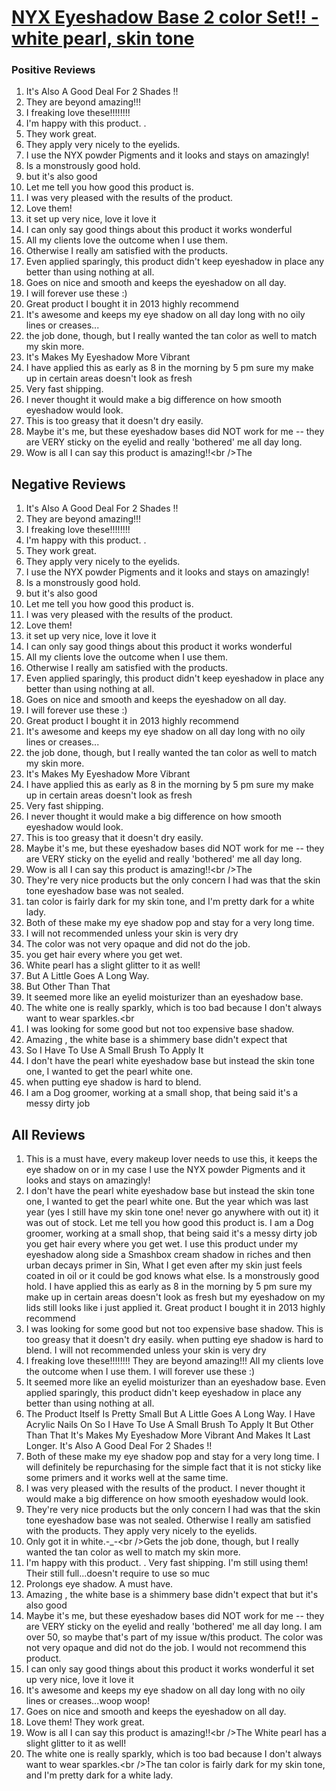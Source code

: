 # [NYX Eyeshadow Base 2 color Set!! - white pearl, skin tone](https://products.checkmycream.com/products/NYX-Eyeshadow-Base-2-color-Set!!-white-pearl-skin-tone.html)

### Positive Reviews

<ol>
      <li>It&#x27;s Also A Good Deal For 2 Shades !!</li>
      <li>They are beyond amazing!!!</li>
      <li>I freaking love these!!!!!!!!</li>
      <li>I&#x27;m happy with this product. .</li>
      <li>They work great.</li>
      <li>They apply very nicely to the eyelids.</li>
      <li>I use the NYX powder Pigments and it looks and stays on amazingly!</li>
      <li>Is a monstrously good hold.</li>
      <li>but it&#x27;s also good</li>
      <li>Let me tell you how good this product is.</li>
      <li>I was very pleased with the results of the product.  </li>
      <li>Love them!  </li>
      <li>it set up very nice, love it love it</li>
      <li>I can only say good things about this product it works wonderful</li>
      <li>All my clients love the outcome when I use them.</li>
      <li>Otherwise I really am satisfied with the products.</li>
      <li>Even applied sparingly, this product didn&#x27;t keep eyeshadow in place any better than using nothing at all.</li>
      <li>Goes on nice and smooth and keeps the eyeshadow on all day.</li>
      <li>I will forever use these :)</li>
      <li>Great product I bought it in 2013 highly recommend</li>
      <li>It&#x27;s awesome and keeps my eye shadow on all day long with no oily lines or creases...</li>
      <li>the job done, though, but I really wanted the tan color as well to match my skin more.</li>
      <li>It&#x27;s Makes My Eyeshadow More Vibrant</li>
      <li>I have applied this as early as 8 in the morning by 5 pm sure my make up in certain areas doesn&#x27;t look as fresh</li>
      <li>Very fast shipping.  </li>
      <li>I never thought it would make a big difference on how smooth eyeshadow would look.</li>
      <li>This is too greasy that it doesn&#x27;t dry easily.</li>
      <li>Maybe it&#x27;s me, but these eyeshadow bases did NOT work for me -- they are VERY sticky on the eyelid and really &#x27;bothered&#x27; me all day long.  </li>
      <li>Wow is all I can say this product is amazing!!&lt;br /&gt;The</li>
</ol>


<h2>Negative Reviews</h2>
<ol>
<li> It&#x27;s Also A Good Deal For 2 Shades !!</li>
<li> They are beyond amazing!!!</li>
<li> I freaking love these!!!!!!!!</li>
<li> I&#x27;m happy with this product. .</li>
<li> They work great.</li>
<li> They apply very nicely to the eyelids.</li>
<li> I use the NYX powder Pigments and it looks and stays on amazingly!</li>
<li> Is a monstrously good hold.</li>
<li> but it&#x27;s also good</li>
<li> Let me tell you how good this product is.</li>
<li> I was very pleased with the results of the product.  </li>
<li> Love them!  </li>
<li> it set up very nice, love it love it</li>
<li> I can only say good things about this product it works wonderful</li>
<li> All my clients love the outcome when I use them.</li>
<li> Otherwise I really am satisfied with the products.</li>
<li> Even applied sparingly, this product didn&#x27;t keep eyeshadow in place any better than using nothing at all.</li>
<li> Goes on nice and smooth and keeps the eyeshadow on all day.</li>
<li> I will forever use these :)</li>
<li> Great product I bought it in 2013 highly recommend</li>
<li> It&#x27;s awesome and keeps my eye shadow on all day long with no oily lines or creases...</li>
<li> the job done, though, but I really wanted the tan color as well to match my skin more.</li>
<li> It&#x27;s Makes My Eyeshadow More Vibrant</li>
<li> I have applied this as early as 8 in the morning by 5 pm sure my make up in certain areas doesn&#x27;t look as fresh</li>
<li> Very fast shipping.  </li>
<li> I never thought it would make a big difference on how smooth eyeshadow would look.</li>
<li> This is too greasy that it doesn&#x27;t dry easily.</li>
<li> Maybe it&#x27;s me, but these eyeshadow bases did NOT work for me -- they are VERY sticky on the eyelid and really &#x27;bothered&#x27; me all day long.  </li>
<li> Wow is all I can say this product is amazing!!&lt;br /&gt;The</li>
<li> They&#x27;re very nice products but the only concern I had was that the skin tone eyeshadow base was not sealed.</li>
<li> tan color is fairly dark for my skin tone, and I&#x27;m pretty dark for a white lady.</li>
<li> Both of these make my eye shadow pop and stay for a very long time.</li>
<li> I will not recommended unless your skin is very dry</li>
<li> The color was not very opaque and did not do the job.  </li>
<li> you get hair every where you get wet.</li>
<li> White pearl has a slight glitter to it as well!</li>
<li> But A Little Goes A Long Way.</li>
<li> But Other Than That</li>
<li> It seemed more like an eyelid moisturizer than an eyeshadow base.</li>
<li> The white one is really sparkly, which is too bad because I don&#x27;t always want to wear sparkles.&lt;br</li>
<li> I was looking for some good but not too expensive base shadow.</li>
<li> Amazing , the white base is a shimmery base didn&#x27;t expect that</li>
<li> So I Have To Use A Small Brush To Apply It</li>
<li> I don&#x27;t have the pearl white eyeshadow base but instead the skin tone one, I wanted to get the pearl white one.</li>
<li> when putting eye shadow is hard to blend.</li>
<li> I am a Dog groomer, working at a small shop, that being said it&#x27;s a messy dirty job</li>
</ol>

<h2>All Reviews</h2>

<ol>
    <li> This is a must have, every makeup lover needs to use this, it keeps the eye shadow on or in my case I use the NYX powder Pigments and it looks and stays on amazingly!</li>
    <li> I don&#x27;t have the pearl white eyeshadow base but instead the skin tone one, I wanted to get the pearl white one. But  the year which was last year (yes I still have my skin tone one! never go anywhere with out it) it was out of stock. Let me tell you how good this product is. I am a Dog groomer, working at a small shop, that being said it&#x27;s a messy dirty job you get hair every where you get wet. I use this product under my eyeshadow along side a Smashbox cream shadow in riches and then urban decays primer in Sin, What I get even after my skin just feels coated in oil or it could be god knows what else. Is a monstrously good hold. I have applied this as early as 8 in the morning by 5 pm sure my make up in certain areas doesn&#x27;t look as fresh but my eyeshadow on my lids still looks like i just applied it. Great product I bought it in 2013 highly recommend</li>
    <li> I was looking for some good but not too expensive base shadow. This is too greasy that it doesn&#x27;t dry easily. when putting eye shadow is hard to blend. I will not recommended unless your skin is very dry</li>
    <li> I freaking love these!!!!!!!! They are beyond amazing!!! All my clients love the outcome when I use them. I will forever use these :)</li>
    <li> It seemed more like an eyelid moisturizer than an eyeshadow base. Even applied sparingly, this product didn&#x27;t keep eyeshadow in place any better than using nothing at all.</li>
    <li> The Product Itself Is Pretty Small But A Little Goes A Long Way. I Have Acrylic Nails On So I Have To Use A Small Brush To Apply It But Other Than That It&#x27;s Makes My Eyeshadow More Vibrant And Makes It Last Longer. It&#x27;s Also A Good Deal For 2 Shades !!</li>
    <li> Both of these make my eye shadow pop and stay for a very long time. I will definitely be repurchasing for the simple fact that it is not sticky like some primers and it works well at the same time.</li>
    <li> I was very pleased with the results of the product.  I never thought it would make a big difference on how smooth eyeshadow would look.</li>
    <li> They&#x27;re very nice products but the only concern I had was that the skin tone eyeshadow base was not sealed. Otherwise I really am satisfied with the products. They apply very nicely to the eyelids.</li>
    <li> Only got it in white.-_-&lt;br /&gt;Gets the job done, though, but I really wanted the tan color as well to match my skin more.</li>
    <li> I&#x27;m happy with this product. . Very fast shipping.  I&#x27;m still using them! Their still full...doesn&#x27;t require to use so muc</li>
    <li> Prolongs eye shadow.  A must have.</li>
    <li> Amazing , the white base is a shimmery base didn&#x27;t expect that but it&#x27;s also good</li>
    <li> Maybe it&#x27;s me, but these eyeshadow bases did NOT work for me -- they are VERY sticky on the eyelid and really &#x27;bothered&#x27; me all day long.  I am over 50, so maybe that&#x27;s part of my issue w/this product.  The color was not very opaque and did not do the job.  I would not recommend this product.</li>
    <li> I can only say good things about this product it works wonderful it set up very nice, love it love it</li>
    <li> It&#x27;s awesome and keeps my eye shadow on all day long with no oily lines or creases...woop woop!</li>
    <li> Goes on nice and smooth and keeps the eyeshadow on all day.</li>
    <li> Love them!  They work great.</li>
    <li> Wow is all I can say this product is amazing!!&lt;br /&gt;The White pearl has a slight glitter to it as well!</li>
    <li> The white one is really sparkly, which is too bad because I don&#x27;t always want to wear sparkles.&lt;br /&gt;The tan color is fairly dark for my skin tone, and I&#x27;m pretty dark for a white lady.</li>
</ol>




